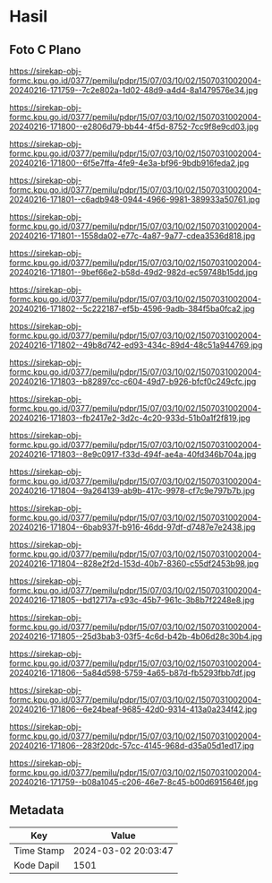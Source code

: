 # Hasil

## Foto C Plano

https://sirekap-obj-formc.kpu.go.id/0377/pemilu/pdpr/15/07/03/10/02/1507031002004-20240216-171759--7c2e802a-1d02-48d9-a4d4-8a1479576e34.jpg

https://sirekap-obj-formc.kpu.go.id/0377/pemilu/pdpr/15/07/03/10/02/1507031002004-20240216-171800--e2806d79-bb44-4f5d-8752-7cc9f8e9cd03.jpg

https://sirekap-obj-formc.kpu.go.id/0377/pemilu/pdpr/15/07/03/10/02/1507031002004-20240216-171800--6f5e7ffa-4fe9-4e3a-bf96-9bdb916feda2.jpg

https://sirekap-obj-formc.kpu.go.id/0377/pemilu/pdpr/15/07/03/10/02/1507031002004-20240216-171801--c6adb948-0944-4966-9981-389933a50761.jpg

https://sirekap-obj-formc.kpu.go.id/0377/pemilu/pdpr/15/07/03/10/02/1507031002004-20240216-171801--1558da02-e77c-4a87-9a77-cdea3536d818.jpg

https://sirekap-obj-formc.kpu.go.id/0377/pemilu/pdpr/15/07/03/10/02/1507031002004-20240216-171801--9bef66e2-b58d-49d2-982d-ec59748b15dd.jpg

https://sirekap-obj-formc.kpu.go.id/0377/pemilu/pdpr/15/07/03/10/02/1507031002004-20240216-171802--5c222187-ef5b-4596-9adb-384f5ba0fca2.jpg

https://sirekap-obj-formc.kpu.go.id/0377/pemilu/pdpr/15/07/03/10/02/1507031002004-20240216-171802--49b8d742-ed93-434c-89d4-48c51a944769.jpg

https://sirekap-obj-formc.kpu.go.id/0377/pemilu/pdpr/15/07/03/10/02/1507031002004-20240216-171803--b82897cc-c604-49d7-b926-bfcf0c249cfc.jpg

https://sirekap-obj-formc.kpu.go.id/0377/pemilu/pdpr/15/07/03/10/02/1507031002004-20240216-171803--fb2417e2-3d2c-4c20-933d-51b0a1f2f819.jpg

https://sirekap-obj-formc.kpu.go.id/0377/pemilu/pdpr/15/07/03/10/02/1507031002004-20240216-171803--8e9c0917-f33d-494f-ae4a-40fd346b704a.jpg

https://sirekap-obj-formc.kpu.go.id/0377/pemilu/pdpr/15/07/03/10/02/1507031002004-20240216-171804--9a264139-ab9b-417c-9978-cf7c9e797b7b.jpg

https://sirekap-obj-formc.kpu.go.id/0377/pemilu/pdpr/15/07/03/10/02/1507031002004-20240216-171804--6bab937f-b916-46dd-97df-d7487e7e2438.jpg

https://sirekap-obj-formc.kpu.go.id/0377/pemilu/pdpr/15/07/03/10/02/1507031002004-20240216-171804--828e2f2d-153d-40b7-8360-c55df2453b98.jpg

https://sirekap-obj-formc.kpu.go.id/0377/pemilu/pdpr/15/07/03/10/02/1507031002004-20240216-171805--bd12717a-c93c-45b7-961c-3b8b7f2248e8.jpg

https://sirekap-obj-formc.kpu.go.id/0377/pemilu/pdpr/15/07/03/10/02/1507031002004-20240216-171805--25d3bab3-03f5-4c6d-b42b-4b06d28c30b4.jpg

https://sirekap-obj-formc.kpu.go.id/0377/pemilu/pdpr/15/07/03/10/02/1507031002004-20240216-171806--5a84d598-5759-4a65-b87d-fb5293fbb7df.jpg

https://sirekap-obj-formc.kpu.go.id/0377/pemilu/pdpr/15/07/03/10/02/1507031002004-20240216-171806--6e24beaf-9685-42d0-9314-413a0a234f42.jpg

https://sirekap-obj-formc.kpu.go.id/0377/pemilu/pdpr/15/07/03/10/02/1507031002004-20240216-171806--283f20dc-57cc-4145-968d-d35a05d1ed17.jpg

https://sirekap-obj-formc.kpu.go.id/0377/pemilu/pdpr/15/07/03/10/02/1507031002004-20240216-171759--b08a1045-c206-46e7-8c45-b00d6915646f.jpg


## Metadata

| Key        | Value               |
| ---------- | ------------------- |
| Time Stamp | 2024-03-02 20:03:47 |
| Kode Dapil | 1501                |



